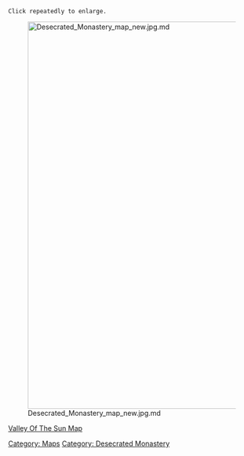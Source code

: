 `Click repeatedly to enlarge.`

<figure>
<img src="Desecrated_Monastery_map_new.jpg.md"
title="Desecrated_Monastery_map_new.jpg.md" width="788"
alt="Desecrated_Monastery_map_new.jpg.md" />
<figcaption
aria-hidden="true">Desecrated_Monastery_map_new.jpg.md</figcaption>
</figure>

[Valley Of The Sun Map](Valley_Of_The_Sun_Map "wikilink")  

[Category: Maps](Category:_Maps "wikilink") [Category: Desecrated
Monastery](Category:_Desecrated_Monastery "wikilink")
